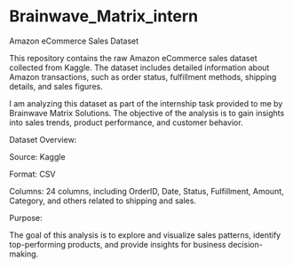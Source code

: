 # Brainwave_Matrix_intern
Amazon eCommerce Sales Dataset

This repository contains the raw Amazon eCommerce sales dataset collected from Kaggle. The dataset includes detailed information about Amazon transactions, such as order status, fulfillment methods, shipping details, and sales figures.

I am analyzing this dataset as part of the internship task provided to me by Brainwave Matrix Solutions. The objective of the analysis is to gain insights into sales trends, product performance, and customer behavior.

Dataset Overview:

Source: Kaggle

Format: CSV

Columns: 24 columns, including OrderID, Date, Status, Fulfillment, Amount, Category, and others related to shipping and sales.


Purpose:

The goal of this analysis is to explore and visualize sales patterns, identify top-performing products, and provide insights for business decision-making.

